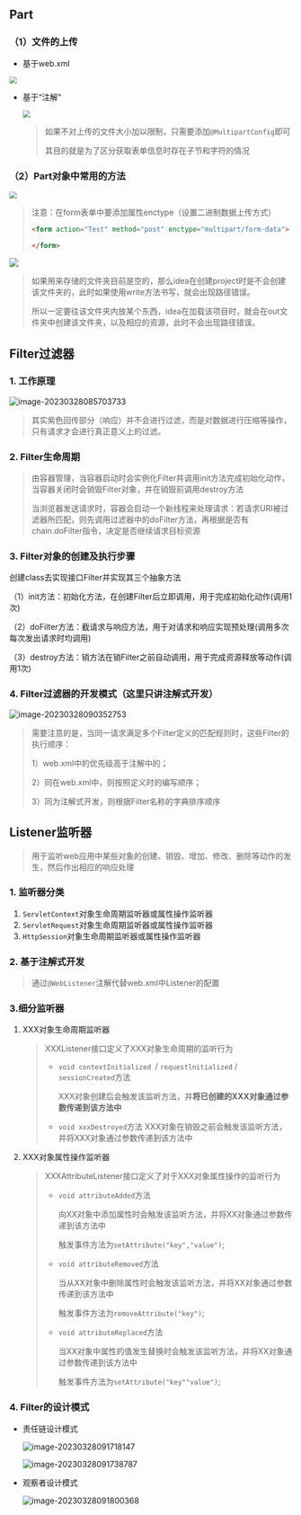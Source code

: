 ## Part

### （1）文件的上传

- 基于web.xml

<img src="https://picgo-picture-storage.oss-cn-guangzhou.aliyuncs.com/img/1679212646705.jpg" style="zoom:80%;" />

- 基于“注解”

  <img src="https://picgo-picture-storage.oss-cn-guangzhou.aliyuncs.com/img/1679212855236.png" style="zoom:80%;" />

  > 如果不对上传的文件大小加以限制，只需要添加`@MultipartConfig`即可
  >
  > 其目的就是为了区分获取表单信息时存在子节和字符的情况

### （2）Part对象中常用的方法

<img src="https://picgo-picture-storage.oss-cn-guangzhou.aliyuncs.com/img/1679212905667.png" style="zoom:80%;" />

> 注意：在form表单中要添加属性enctype（设置二进制数据上传方式）
>
> ```html
> <form action="Test" method="post" enctype="multipart/form-data">
> 
> </form>
> ```

![](https://picgo-picture-storage.oss-cn-guangzhou.aliyuncs.com/img/1679215120983.png)

> 如果用来存储的文件夹目前是空的，那么idea在创建project时是不会创建该文件夹的，此时如果使用write方法书写，就会出现路径错误。
>
> 所以一定要往该文件夹内放某个东西，idea在加载该项目时，就会在out文件夹中创建该文件夹，以及相应的资源，此时不会出现路径错误。

## Filter过滤器

### 1. 工作原理

   ![image-20230328085703733](https://picgo-picture-storage.oss-cn-guangzhou.aliyuncs.com/img/image-20230328085703733.png)

   > 其实紫色回传部分（响应）并不会进行过滤，而是对数据进行压缩等操作，只有请求才会进行真正意义上的过滤。

### 2. Filter生命周期

   > 由容器管理，当容器启动时会实例化Filter并调用init方法完成初始化动作，当容器关闭时会销毁Filter对象，并在销毁前调用destroy方法
   >
   > 当浏览器发送请求时，容器会启动一个新线程来处理请求：若请求URI被过滤器所匹配，则先调用过滤器中的doFilter方法，再根据是否有chain.doFilter指令，决定是否继续请求目标资源

### 3. Filter对象的创建及执行步骤

   创建class去实现接口Filter并实现其三个抽象方法

   （1）init方法：初始化方法，在创建Filter后立即调用，用于完成初始化动作(调用1次)

   （2）doFilter方法：截请求与响应方法，用于对请求和响应实现预处理(调用多次 每次发出请求时均调用)

   （3）destroy方法：销方法在销Filter之前自动调用，用于完成资源释放等动作(调用1次)

### 4. Filter过滤器的开发模式（这里只讲注解式开发）

   ![image-20230328090352753](https://picgo-picture-storage.oss-cn-guangzhou.aliyuncs.com/img/image-20230328090352753.png)

   > 需要注意的是，当同一请求满足多个Filter定义的匹配规则时，这些Filter的执行顺序：
   >
   > 1）web.xml中的优先级高于注解中的；
   >
   > 2）同在web.xml中，则按照定义时的编写顺序；
   >
   > 3）同为注解式开发，则根据Filter名称的字典排序顺序

## Listener监听器

> 用于监听web应用中某些对象的创建、销毁、增加、修改、删除等动作的发生，然后作出相应的响应处理

### 1. 监听器分类

1) `ServletContext`对象生命周期监听器或属性操作监听器
2) `ServletRequest`对象生命周期监听器或属性操作监听器
3) `HttpSession`对象生命周期监听器或属性操作监听器

### 2. 基于注解式开发

> 通过`@WebListener`注解代替web.xml中Listener的配置

### 3.细分监听器

1) XXX对象生命周期监听器

   > XXXListener接口定义了XXX对象生命周期的监听行为
   >
   > - `void contextInitialized `/ `requestlnitialized` / `sessionCreated`方法
   >
   >   XXX对象创建后会触发该监听方法，并**将已创建的XXX对象通过参数传递到该方法中**
   >
   > - `void xxxDestroyed`方法
   >   XXX对象在销毁之前会触发该监听方法，并将XXX对象通过参数传递到该方法中

2) XXX对象属性操作监听器

   > XXXAttributeListener接口定义了对于XXX对象属性操作的监听行为
   >
   > - `void attributeAdded`方法
   >
   >   向XX对象中添加属性时会触发该监听方法，并将XX对象通过参数传递到该方法中
   >
   >   触发事件方法为`setAttribute("key","value")`;
   >
   > - `void attributeRemoved`方法
   >
   >   当从XX对象中删除属性时会触发该监听方法，并将XX对象通过参数传递到该方法中
   >
   >   触发事件方法为`removeAttribute("key")`;
   >
   > - `void attributeReplaced`方法
   >
   >   当XX对象中属性的值发生替换时会触发该监听方法，并将XX对象通过参数传递到该方法中
   >
   >   触发事件方法为`setAttribute("key""value")`;

### 4. Filter的设计模式

- 责任链设计模式

  ![image-20230328091718147](https://picgo-picture-storage.oss-cn-guangzhou.aliyuncs.com/img/image-20230328091718147.png)

  ![image-20230328091738787](https://picgo-picture-storage.oss-cn-guangzhou.aliyuncs.com/img/image-20230328091738787.png)

- 观察者设计模式

  ![image-20230328091800368](https://picgo-picture-storage.oss-cn-guangzhou.aliyuncs.com/img/image-20230328091800368.png)

